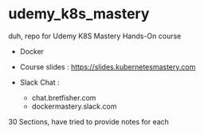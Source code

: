 # udemy_k8s_mastery
duh, repo for Udemy K8S Mastery Hands-On course

- Docker

- Course slides : https://slides.kubernetesmastery.com

- Slack Chat :
  - chat.bretfisher.com
  - dockermastery.slack.com

30 Sections, have tried to provide notes for each
